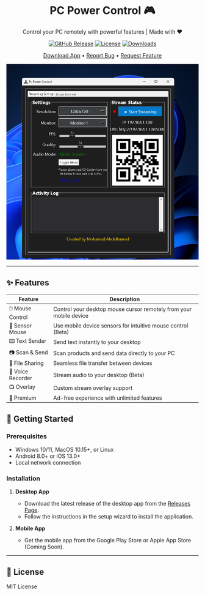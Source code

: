 <div align="center">

# PC Power Control 🎮

Control your PC remotely with powerful features | Made with ❤️

[![GitHub Release](https://img.shields.io/github/v/release/MohamedAbdelhamed0/PC-Power-Control)](https://github.com/MohamedAbdelhamed0/PC-Power-Control/releases)
[![License](https://img.shields.io/badge/License-MIT-blue.svg)](LICENSE)
[![Downloads](https://img.shields.io/github/downloads/MohamedAbdelhamed0/PC-Power-Control/total)](https://github.com/MohamedAbdelhamed0/PC-Power-Control/releases)

[Download App](https://github.com/MohamedAbdelhamed0/PC-Power-Control/releases) • [Report Bug](https://github.com/MohamedAbdelhamed0/PC-Power-Control/issues) • [Request Feature](https://github.com/MohamedAbdelhamed0/PC-Power-Control/issues)

![App Screenshot](assets/desktop_app.png)

</div>

---

## ✨ Features

| Feature | Description |
|---------|-------------|
| 🖱️ Mouse Control | Control your desktop mouse cursor remotely from your mobile device |
| 📱 Sensor Mouse | Use mobile device sensors for intuitive mouse control (Beta) |
| ⌨️ Text Sender | Send text instantly to your desktop |
| 📷 Scan & Send | Scan products and send data directly to your PC |
| 📂 File Sharing | Seamless file transfer between devices |
| 🎤 Voice Recorder | Stream audio to your desktop (Beta) |
| 📺 Overlay | Custom stream overlay support |
| 🎯 Premium | Ad-free experience with unlimited features |

## 🚀 Getting Started

### Prerequisites
- Windows 10/11, MacOS 10.15+, or Linux
- Android 8.0+ or iOS 13.0+
- Local network connection

### Installation
1. **Desktop App**
   - Download the latest release of the desktop app from the [Releases Page](https://github.com/MohamedAbdelhamed0/PC-Power-Control/releases).
   - Follow the instructions in the setup wizard to install the application.

2. **Mobile App**
   - Get the mobile app from the Google Play Store or Apple App Store (Coming Soon).

---

## 📜 License

MIT License

